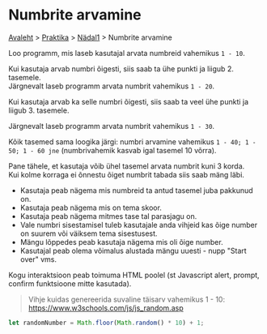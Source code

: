 # Numbrite arvamine
[Avaleht](../../../README.md) > [Praktika](../../README.md) > [Nädal1](../README.md) > Numbrite arvamine   


Loo programm, mis laseb kasutajal arvata numbreid vahemikus `1 - 10`. 

Kui kasutaja arvab numbri õigesti, siis saab ta ühe punkti ja liigub 2. tasemele.  
Järgnevalt laseb programm arvata numbrit vahemikus `1 - 20`.  

Kui kasutaja arvab ka selle numbri õigesti, siis saab ta veel ühe punkti ja liigub 3. tasemele.  

Järgnevalt laseb programm arvata numbrit vahemikus `1 - 30`.  

Kõik tasemed sama loogika järgi: numbri arvamine vahemikus `1 - 40; 1 - 50; 1 - 60 jne` (numbrivahemik kasvab igal tasemel 10 võrra).

Pane tähele, et kasutaja võib ühel tasemel arvata numbrit kuni 3 korda.  
Kui kolme korraga ei õnnestu õiget numbrit tabada siis saab mäng läbi.  
 
- Kasutaja peab nägema mis numbreid ta antud tasemel juba pakkunud on.  
- Kasutaja peab nägema mis on tema skoor.  
- Kasutaja peab nägema mitmes tase tal parasjagu on.
- Vale numbri sisestamisel tuleb kasutajale anda vihjeid kas õige number on suurem või väiksem tema sisestusest.
- Mängu lõppedes peab kasutaja nägema mis oli õige number.
- Kasutajal peab olema võimalus alustada mängu uuesti - nupp "Start over" vms.

Kogu interaktsioon peab toimuma HTML poolel (st Javascript alert, prompt, confirm funktsioone mitte kasutada).

> Vihje kuidas genereerida suvaline täisarv vahemikus 1 - 10:
https://www.w3schools.com/js/js_random.asp

```javascript
let randomNumber = Math.floor(Math.random() * 10) + 1; 
```
